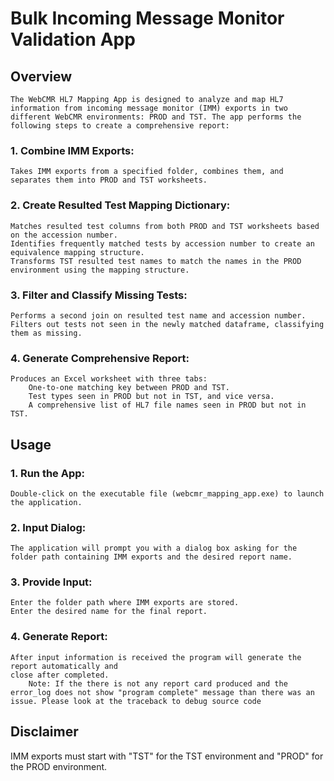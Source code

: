 # Bulk Incoming Message Monitor Validation App
## Overview
    The WebCMR HL7 Mapping App is designed to analyze and map HL7 information from incoming message monitor (IMM) exports in two different WebCMR environments: PROD and TST. The app performs the following steps to create a comprehensive report:

### 1. Combine IMM Exports:

    Takes IMM exports from a specified folder, combines them, and separates them into PROD and TST worksheets.

### 2. Create Resulted Test Mapping Dictionary:

    Matches resulted test columns from both PROD and TST worksheets based on the accession number.
    Identifies frequently matched tests by accession number to create an equivalence mapping structure.
    Transforms TST resulted test names to match the names in the PROD environment using the mapping structure.

### 3. Filter and Classify Missing Tests:

    Performs a second join on resulted test name and accession number.
    Filters out tests not seen in the newly matched dataframe, classifying them as missing.

### 4. Generate Comprehensive Report:

    Produces an Excel worksheet with three tabs:
        One-to-one matching key between PROD and TST.
        Test types seen in PROD but not in TST, and vice versa.
        A comprehensive list of HL7 file names seen in PROD but not in TST.

## Usage
### 1. Run the App:

    Double-click on the executable file (webcmr_mapping_app.exe) to launch the application.

### 2. Input Dialog:

    The application will prompt you with a dialog box asking for the folder path containing IMM exports and the desired report name.

### 3. Provide Input:

    Enter the folder path where IMM exports are stored.
    Enter the desired name for the final report.

### 4. Generate Report:

    After input information is received the program will generate the report automatically and 
    close after completed. 
        Note: If the there is not any report card produced and the error_log does not show "program complete" message than there was an issue. Please look at the traceback to debug source code
    
## Disclaimer
IMM exports must start with "TST" for the TST environment and "PROD" for the PROD environment.